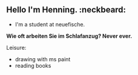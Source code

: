 ## Hello I'm Henning. :neckbeard:

- I'm a student at neuefische.



**Wie oft arbeiten Sie im Schlafanzug? Never ever.**

Leisure:
- drawing with ms paint
- reading books

